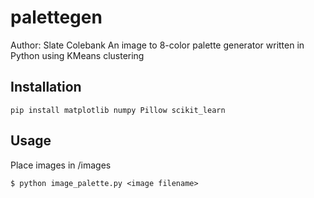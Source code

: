 # palettegen
Author: Slate Colebank
An image to 8-color palette generator written in Python using KMeans clustering

## Installation
```
pip install matplotlib numpy Pillow scikit_learn
```

## Usage
Place images in /images

```
$ python image_palette.py <image filename>
```
